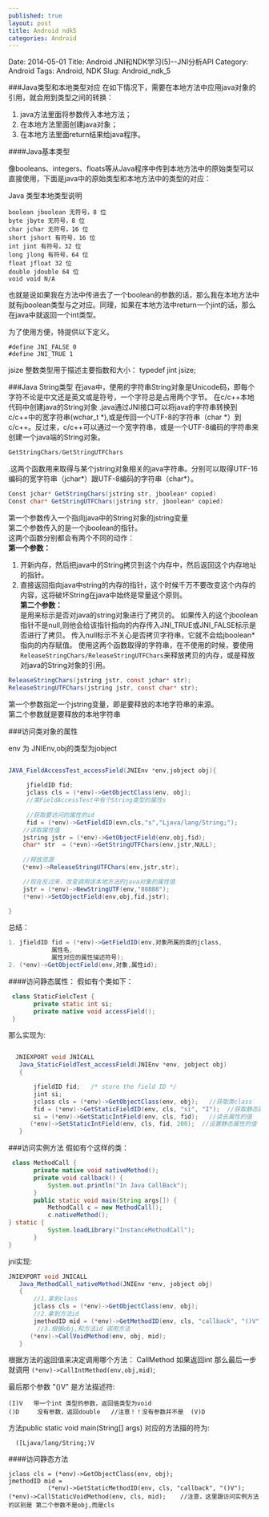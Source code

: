 ```yaml
---
published: true
layout: post
title: Android ndk5
categories: Android
---
```


Date: 2014-05-01
Title: Android JNI和NDK学习(5)--JNI分析API
Category: Android
Tags: Android, NDK
Slug: Android_ndk_5

###Java类型和本地类型对应
在如下情况下，需要在本地方法中应用java对象的引用，就会用到类型之间的转换：

1. java方法里面将参数传入本地方法；
2. 在本地方法里面创建java对象；
3. 在本地方法里面return结果给java程序。

####Java基本类型

像booleans、integers、floats等从Java程序中传到本地方法中的原始类型可以直接使用，下面是java中的原始类型和本地方法中的类型的对应：

Java 类型本地类型说明
```
boolean jboolean 无符号，8 位  
byte jbyte 无符号，8 位  
char jchar 无符号，16 位    
short jshort 有符号，16 位  
int jint 有符号，32 位  
long jlong 有符号，64 位  
float jfloat 32 位  
double jdouble 64 位  
void void N/A  
```

也就是说如果我在方法中传进去了一个boolean的参数的话，那么我在本地方法中就有jboolean类型与之对应。同理，如果在本地方法中return一个jint的话，那么在java中就返回一个int类型。

为了使用方便，特提供以下定义。
```
#define JNI_FALSE 0
#define JNI_TRUE 1
```
jsize 整数类型用于描述主要指数和大小：
typedef jint jsize;

###Java String类型
在java中，使用的字符串String对象是Unicode码，即每个字符不论是中文还是英文或是符号，一个字符总是占用两个字节。
在c/c++本地代码中创建java的String对象
.java通过JNI接口可以将java的字符串转换到c/c++中的宽字符串(wchar_t *),或是传回一个UTF-8的字符串（char *）到c/c++。反过来，c/c++可以通过一个宽字符串，或是一个UTF-8编码的字符串来创建一个java端的String对象。
```java
GetStringChars/GetStringUTFChars
```
.这两个函数用来取得与某个jstring对象相关的java字符串。分别可以取得UTF-16编码的宽字符串（jchar*）跟UTF-8编码的字符串（char*）。
```java
Const jchar* GetStringChars(jstring str, jboolean* copied)
Const char* GetStringUTFChars(jstring str, jboolean* copied)
```
第一个参数传入一个指向java中的String对象的jstring变量  
第二个参数传入的是一个jboolean的指针。  
这两个函数分别都会有两个不同的动作：  
**第一个参数：**  
1.  开新内存，然后把java中的String拷贝到这个内存中，然后返回这个内存地址的指针。  
2.  直接返回指向java中string的内存的指针，这个时候千万不要改变这个内存的内容，这将破坏String在java中始终是常量这个原则。  
**第二个参数：**  
是用来标示是否对java的string对象进行了拷贝的。
如果传入的这个jboolean指针不是null,则他会给该指针指向的内存传入JNI_TRUE或JNI_FALSE标示是否进行了拷贝。
传入null标示不关心是否拷贝字符串，它就不会给jboolean*指向的内存赋值。
使用这两个函数取得的字符串，在不使用的时候，要使用`ReleaseStringChars/ReleaseStringUTFChars`来释放拷贝的内存，或是释放对java的String对象的引用。
```java
ReleaseStringChars(jstring jstr, const jchar* str);
ReleaseStringUTFChars(jstring jstr, const char* str);
```
第一个参数指定一个jstring变量，即是要释放的本地字符串的来源。  
第二个参数就是要释放的本地字符串  


###访问类对象的属性

env 为 JNIEnv,obj的类型为jobject
```java

JAVA_FieldAccessTest_accessField(JNIEnv *env,jobject obj){
     
     jfieldID fid;
     jclass cls = (*env)->GetObjectClass(env, obj);
     //类FieldAccessTest中有个String类型的属性s
     
     //获取要访问的属性的id
     fid = (*env)->GetFieldID(evn,cls,"s","Ljava/lang/String;");
    //读取属性值
    jstring jstr = (*env)->GetObjectField(env,obj,fid);
    char* str  = (*evn)->GetStringUTFChars(env,jstr,NULL);
   
    //释放资源
   （*env)->ReleaseStringUTFChars(env,jstr,str);

    //现在反过来，改变调用该本地方法的java对象的属性值
    jstr = (*env)->NewStringUTF(env,"88888");
    (*env)->SetObjectField(env,obj,fid,jstr);

}
```

总结：
```java
1. jfieldID fid = (*env)->GetFieldID(env,对象所属的类的jclass,
            属性名,
            属性对应的属性描述符号);
2. (*env)->GetObjectField(env,对象,属性id);
```

####访问静态属性：
  假如有个类如下：
```java
 class StaticFielcTest {
       private static int si;
       private native void accessField();
 }
 ```

那么实现为:
```java

  JNIEXPORT void JNICALL
   Java_StaticFieldTest_accessField(JNIEnv *env, jobject obj)
   {

       jfieldID fid;   /* store the field ID */
       jint si;
       jclass cls = (*env)->GetObjectClass(env, obj);   //获取类class
       fid = (*env)->GetStaticFieldID(env, cls, "si", "I");  //获取静态属性id
       si = (*env)->GetStaticIntField(env, cls, fid);   //读去属性的值
      (*env)->SetStaticIntField(env, cls, fid, 200);  //设置静态属性的值
   }
   ```
   
   
   
   
   
###访问实例方法
假如有个这样的类：
```java
 class MethodCall {
       private native void nativeMethod();
       private void callback() {
           System.out.println("In Java CallBack");
       }
       public static void main(String args[]) {
           MethodCall c = new MethodCall();
           c.nativeMethod();
} static {
           System.loadLibrary("InstanceMethodCall");
       }
}
```
jni实现:
```java
JNIEXPORT void JNICALL
   Java_MethodCall_nativeMethod(JNIEnv *env, jobject obj)
   {
       //1.拿到class
       jclass cls = (*env)->GetObjectClass(env, obj);                         
       //2.拿到方法id
       jmethodID mid = (*env)->GetMethodID(env, cls, "callback", "()V");           
        //3.根据obj,和方法id 调用方法
      (*env)->CallVoidMethod(env, obj, mid);   
   }

```

根据方法的返回值来决定调用哪个方法：
    Call<Type>Method
如果返回int  那么最后一步就调用  `(*env)->CallIntMethod(env,obj,mid)`;


最后那个参数 "()V"   是方法描述符:

```
(I)V   带一个int 类型的参数，返回值类型为void
()D     没有参数，返回double   //注意！！没有参数并不是  (V)D
```
方法public static void main(String[] args) 对应的方法描的符为:
```
  ([Ljava/lang/String;)V
```


####访问静态方法
```
jclass cls = (*env)->GetObjectClass(env, obj);
jmethodID mid =
           (*env)->GetStaticMethodID(env, cls, "callback", "()V");
(*env)->CallStaticVoidMethod(env, cls, mid);    //注意，这里跟访问实例方法的区别是 第二个参数不是obj,而是cls
```   
   
